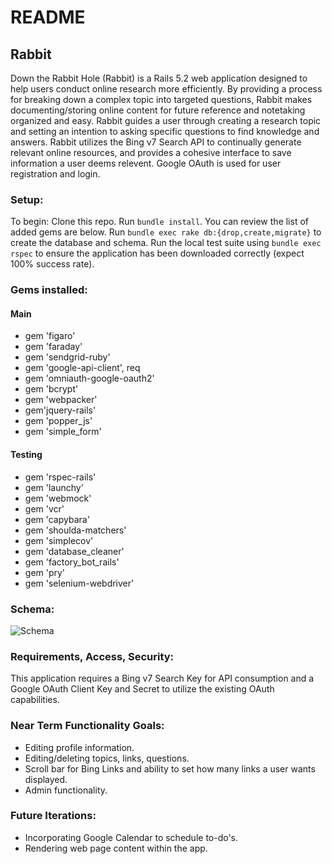 # README
## Rabbit

Down the Rabbit Hole (Rabbit) is a Rails 5.2 web application designed to help users conduct online research more efficiently. By providing a process for breaking down a complex topic into targeted questions, Rabbit makes documenting/storing online content for future reference and notetaking organized and easy. Rabbit guides a user through creating a research topic and setting an intention to asking specific questions to find knowledge and answers. Rabbit utilizes the Bing v7 Search API to continually generate relevant online resources, and provides a cohesive interface to save information a user deems relevent. Google OAuth is used for user registration and login.

### Setup:

To begin:
Clone this repo.
Run `bundle install`. You can review the list of added gems are below.
Run `bundle exec rake db:{drop,create,migrate}` to create the database and schema.
Run the local test suite using `bundle exec rspec` to ensure the application has been downloaded correctly (expect 100% success rate).

### Gems installed:

#### Main
- gem 'figaro'
- gem 'faraday'
- gem 'sendgrid-ruby'
- gem 'google-api-client', req
- gem 'omniauth-google-oauth2'
- gem 'bcrypt'
- gem 'webpacker'
- gem'jquery-rails'
- gem 'popper_js'
- gem 'simple_form'

#### Testing
- gem 'rspec-rails'
- gem 'launchy'
- gem 'webmock'
- gem 'vcr'
- gem 'capybara'
- gem 'shoulda-matchers'  
- gem 'simplecov'
- gem 'database_cleaner'
- gem 'factory_bot_rails'
- gem 'pry'
- gem 'selenium-webdriver'

### Schema:

![Schema](./schema2.png)

### Requirements, Access, Security:

This application requires a Bing v7 Search Key for API consumption and a Google OAuth Client Key and Secret to utilize the existing OAuth capabilities.

### Near Term Functionality Goals:
- Editing profile information.
- Editing/deleting topics, links, questions.
- Scroll bar for Bing Links and ability to set how many links a user wants displayed.
- Admin functionality.

### Future Iterations:

- Incorporating Google Calendar to schedule to-do's.
- Rendering web page content within the app.

